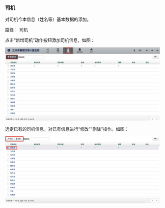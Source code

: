 ### 司机

对司机今本信息（姓名等）基本数据的添加。

路径： 司机

点击“新增司机”动作按钮添加司机信息，如图：

![司机](..\images\司机1.jpg)

选定已有的司机信息，对已有信息进行“修改”“删除”操作。如图：

![司机](..\images\司机2.jpg)
